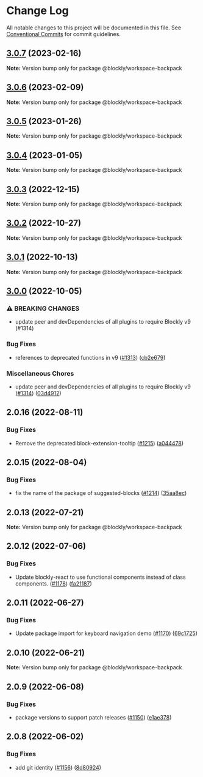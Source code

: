 # Change Log

All notable changes to this project will be documented in this file.
See [Conventional Commits](https://conventionalcommits.org) for commit guidelines.

## [3.0.7](https://github.com/google/blockly-samples/compare/@blockly/workspace-backpack@3.0.6...@blockly/workspace-backpack@3.0.7) (2023-02-16)

**Note:** Version bump only for package @blockly/workspace-backpack





## [3.0.6](https://github.com/google/blockly-samples/compare/@blockly/workspace-backpack@3.0.5...@blockly/workspace-backpack@3.0.6) (2023-02-09)

**Note:** Version bump only for package @blockly/workspace-backpack





## [3.0.5](https://github.com/google/blockly-samples/compare/@blockly/workspace-backpack@3.0.4...@blockly/workspace-backpack@3.0.5) (2023-01-26)

**Note:** Version bump only for package @blockly/workspace-backpack





## [3.0.4](https://github.com/google/blockly-samples/compare/@blockly/workspace-backpack@3.0.3...@blockly/workspace-backpack@3.0.4) (2023-01-05)

**Note:** Version bump only for package @blockly/workspace-backpack





## [3.0.3](https://github.com/google/blockly-samples/compare/@blockly/workspace-backpack@3.0.2...@blockly/workspace-backpack@3.0.3) (2022-12-15)

**Note:** Version bump only for package @blockly/workspace-backpack





## [3.0.2](https://github.com/google/blockly-samples/compare/@blockly/workspace-backpack@3.0.1...@blockly/workspace-backpack@3.0.2) (2022-10-27)

**Note:** Version bump only for package @blockly/workspace-backpack





## [3.0.1](https://github.com/google/blockly-samples/compare/@blockly/workspace-backpack@3.0.0...@blockly/workspace-backpack@3.0.1) (2022-10-13)

**Note:** Version bump only for package @blockly/workspace-backpack





## [3.0.0](https://github.com/google/blockly-samples/compare/@blockly/workspace-backpack@2.0.16...@blockly/workspace-backpack@3.0.0) (2022-10-05)


### ⚠ BREAKING CHANGES

* update peer and devDependencies of all plugins to require Blockly v9 (#1314)

### Bug Fixes

* references to deprecated functions in v9 ([#1313](https://github.com/google/blockly-samples/issues/1313)) ([cb2e679](https://github.com/google/blockly-samples/commit/cb2e67987e0b62a77c26adc660cc6ade1ba67954))


### Miscellaneous Chores

* update peer and devDependencies of all plugins to require Blockly v9 ([#1314](https://github.com/google/blockly-samples/issues/1314)) ([03d4912](https://github.com/google/blockly-samples/commit/03d4912c42c8de0f30493037ccc28dddaea0f266))



## 2.0.16 (2022-08-11)


### Bug Fixes

* Remove the deprecated block-extension-tooltip ([#1215](https://github.com/google/blockly-samples/issues/1215)) ([a044478](https://github.com/google/blockly-samples/commit/a044478c86a73e3065bc866e427f175cbec6fc13))





## 2.0.15 (2022-08-04)


### Bug Fixes

* fix the name of the package of suggested-blocks ([#1214](https://github.com/google/blockly-samples/issues/1214)) ([35aa8ec](https://github.com/google/blockly-samples/commit/35aa8ec73a60a4eb5b1e80cb2fc71dcd83d05e27))





## 2.0.13 (2022-07-21)

**Note:** Version bump only for package @blockly/workspace-backpack





## 2.0.12 (2022-07-06)


### Bug Fixes

* Update blockly-react to use functional components instead of class components. ([#1178](https://github.com/google/blockly-samples/issues/1178)) ([fa21187](https://github.com/google/blockly-samples/commit/fa21187cdbe4ec3a5c69f185540dd68a98eb69d7))





## 2.0.11 (2022-06-27)


### Bug Fixes

* Update package import for keyboard navigation demo ([#1170](https://github.com/google/blockly-samples/issues/1170)) ([69c1725](https://github.com/google/blockly-samples/commit/69c1725b775279fcc397dc178935208d5f42b08c))





## 2.0.10 (2022-06-21)

**Note:** Version bump only for package @blockly/workspace-backpack





## 2.0.9 (2022-06-08)


### Bug Fixes

* package versions to support patch releases ([#1150](https://github.com/google/blockly-samples/issues/1150)) ([e1ae378](https://github.com/google/blockly-samples/commit/e1ae378d779531621c3d948566257d069002963f))





## 2.0.8 (2022-06-02)


### Bug Fixes

* add git identity ([#1156](https://github.com/google/blockly-samples/issues/1156)) ([8d80924](https://github.com/google/blockly-samples/commit/8d809243b277375beb2ce75d4e157b5e17f78193))
